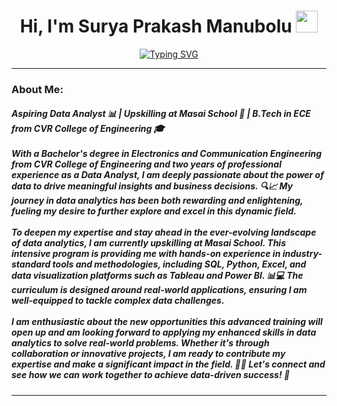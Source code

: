 <h1 align="center">Hi, I'm Surya Prakash Manubolu <img src="https://media.giphy.com/media/hvRJCLFzcasrR4ia7z/giphy.gif" width="35"></h1>

[<div align="center">![Typing SVG](https://readme-typing-svg.demolab.com?font=Fira+Code&weight=800&pause=1000&color=00ffff&background=B3FFE500&center=true&random=false&width=435&lines=Aspiring+Data+Analyst;Upskilling+at+Masai+School)</div>](https://git.io/typing-svg)
<hr>
 
### About Me:
<h5>
Aspiring Data Analyst 📊 | Upskilling at Masai School 🚀 | B.Tech in ECE from CVR College of Engineering 🎓
</br></br>
With a Bachelor's degree in Electronics and Communication Engineering from CVR College of Engineering and two years of professional experience as a Data Analyst, I am deeply passionate about the power of data to drive meaningful insights and business decisions. 🔍📈 My journey in data analytics has been both rewarding and enlightening, fueling my desire to further explore and excel in this dynamic field.
</br></br>
To deepen my expertise and stay ahead in the ever-evolving landscape of data analytics, I am currently upskilling at Masai School. This intensive program is providing me with hands-on experience in industry-standard tools and methodologies, including SQL, Python, Excel, and data visualization platforms such as Tableau and Power BI. 📊💻 The curriculum is designed around real-world applications, ensuring I am well-equipped to tackle complex data challenges.
</br></br>
I am enthusiastic about the new opportunities this advanced training will open up and am looking forward to applying my enhanced skills in data analytics to solve real-world problems. Whether it's through collaboration or innovative projects, I am ready to contribute my expertise and make a significant impact in the field. 🌟💼 Let's connect and see how we can work together to achieve data-driven success! 🤝
</h5>
<hr>

